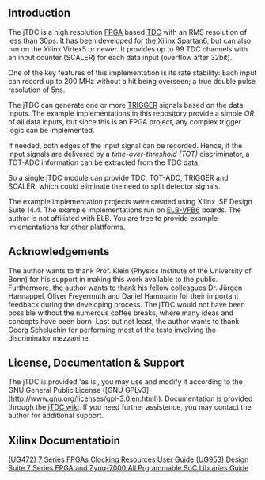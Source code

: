 ## Introduction

The jTDC is a high resolution [FPGA](https://en.wikipedia.org/wiki/Field-programmable_gate_array) based [TDC](https://en.wikipedia.org/wiki/Time-to-digital_converter) with an RMS resolution of less than 30ps. It has been developed for the Xilinx Spartan6, but can also run on the Xilinx Virtex5 or newer. It provides up to 99 TDC channels with an input counter (SCALER) for each data input (overflow after 32bit).

One of the key features of this implementation is its rate stability: Each input can record up to 200 MHz without a hit being overseen; a true double pulse resolution of 5ns.

The jTDC can generate one or more [TRIGGER](https://en.wikipedia.org/wiki/Trigger_(particle_physics)) signals based on the data inputs. The example implementations in this repository provide a simple *OR* of all data inputs, but since this is an FPGA project, any complex trigger logic can be implemented.

If needed, both edges of the input signal can be recorded. Hence, if the input signals are delivered by a *time-over-threshold (TOT)* discriminator, a TOT-ADC information can be extracted from the TDC data.

So a single jTDC module can provide TDC, TOT-ADC, TRIGGER and SCALER, which could eliminate the need to split detector signals.

The example implementation projects were created using Xilinx ISE Design Suite 14.4. The example implementations run on [ELB-VFB6](http://www.elbonn.de/cms/item.php?theme=elb-vme-vfb6&language=en) boards. The author is not affiliated with ELB. You are free to provide example imlementations for other plattforms.

## Acknowledgements

The author wants to thank Prof. Klein (Physics Institute of the University of Bonn) for his support in making this work available to the public. Furthermore, the author wants to thank his fellow colleagues Dr. Jürgen Hannappel, Oliver Freyermuth and Daniel Hammann for their important feedback during the developing process. The jTDC would not have been possible without the numerous coffee breaks, where many ideas and concepts have been born. Last but not least, the author wants to thank Georg Scheluchin for performing most of the tests involving the discriminator mezzanine.

## License, Documentation & Support

The jTDC is provided 'as is', you may use and modify it according to the GNU General Public License ([GNU GPLv3] (http://www.gnu.org/licenses/gpl-3.0.en.html)). Documentation is provided through the [jTDC wiki](https://github.com/jobisoft/jTDC/wiki). If you need further assistence, you may contact the author for additional support.

## Xilinx Documentatioin
[(UG472) 7 Series FPGAs Clocking Resources User Guide](https://docs.amd.com/v/u/en-US/ug472_7Series_Clocking)
[(UG953) Design Suite 7 Series FPGA and Zynq-7000 All Prgrammable SoC Libraries Guide](https://docs.amd.com/v/u/2017.3-English/ug953-vivado-7series-libraries)